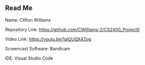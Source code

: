 ## Read Me

Name: Clifton Williams

Repository Link: https://github.com/CWilliams-2/CS2400_Project0

Video Link: https://youtu.be/1alQUQX4Zog

Screencast Software: Bandicam

IDE: Visual Studio Code
